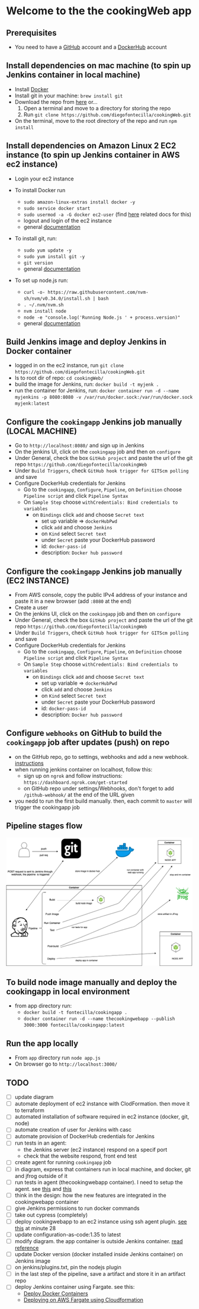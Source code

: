 # Welcome to the the cookingWeb app

## Prerequisites

* You need to have a [GitHub](https://github.com/) account and a [DockerHub](https://www.docker.com/) account

## Install dependencies on mac machine (to spin up Jenkins container in local machine)

* Install [Docker](https://docs.docker.com/docker-for-mac/install/)
* Install git in your machine: `brew install git`
* Download the repo from [here](https://github.com/diegofontecilla/cookingWeb) or...
  1. Open a terminal and move to a directory for storing the repo
  1. Run `git clone https://github.com/diegofontecilla/cookingWeb.git`
* On the terminal, move to the root directory of the repo and run `npm install`

## Install dependencies on Amazon Linux 2 EC2 instance (to spin up Jenkins container in AWS ec2 instance)

* Login your ec2 instance

* To install Docker run
  * `sudo amazon-linux-extras install docker -y`
  * `sudo service docker start`
  * `sudo usermod -a -G docker ec2-user` (find [here](https://sysadminxpert.com/solved-permission-denied-while-trying-to-connect-to-the-docker-daemon-socket/) related docs for this)
  * logout and login of the ec2 instance
  * general [documentation](https://gist.github.com/npearce/6f3c7826c7499587f00957fee62f8ee9)

* To install git, run:
  * `sudo yum update -y`
  * `sudo yum install git -y`
  * `git version`
  * general [documentation](https://cloudaffaire.com/how-to-install-git-in-aws-ec2-instance/)

* To set up node.js run:
  * `curl -o- https://raw.githubusercontent.com/nvm-sh/nvm/v0.34.0/install.sh | bash`
  * `. ~/.nvm/nvm.sh`
  * `nvm install node`
  * `node -e "console.log('Running Node.js ' + process.version)"`
  * general [documentation](https://docs.aws.amazon.com/sdk-for-javascript/v2/developer-guide/setting-up-node-on-ec2-instance.html)

## Build Jenkins image and deploy Jenkins in Docker container

* logged in on the ec2 instance, run `git clone https://github.com/diegofontecilla/cookingWeb.git`
* ls to root dir of repo: `cd cookingWeb/`
* build the image for Jenkins, run: `docker build -t myjenk .`
* run the container for Jenkins, run: `docker container run -d --name myjenkins -p 8080:8080 -v /var/run/docker.sock:/var/run/docker.sock myjenk:latest`

## Configure the `cookingapp` Jenkins job manually (LOCAL MACHINE)

* Go to `http://localhost:8080/` and sign up in Jenkins
* On the jenkins UI, click on the `cookingapp` job and then on `configure`
* Under General, check the box `GitHub project` and paste the url of the git repo `https://github.com/diegofontecilla/cookingWeb`
* Under `Build Triggers`, check `GitHub hook trigger for GITScm polling` and save
* Configure DockerHub credentials for Jenkins
  * Go to the `cookingapp`, `Configure`, `Pipeline`, on `Definition` choose `Pipeline script` and click `Pipeline Syntax`
  * On `Sample Step` choose `withCredentials: Bind credentials to variables`
    * on `Bindings` click `add` and choose `Secret text`
      * set up variable => `dockerHubPwd`
      * click `add` and choose `Jenkins`
      * on `Kind` select `Secret text`
      * under `Secret` paste your DockerHub password
      * id: `docker-pass-id`
      * description: `Docker hub password`

## Configure the `cookingapp` Jenkins job manually (EC2 INSTANCE)

* From AWS console, copy the public IPv4 address of your instance and paste it in a new browser (add `:8080` at the end)
* Create a user
* On the jenkins UI, click on the `cookingapp` job and then on `configure`
* Under General, check the box `GitHub project` and paste the url of the git repo `https://github.com/diegofontecilla/cookingWeb`
* Under `Build Triggers`, check `GitHub hook trigger for GITScm polling` and save
* Configure DockerHub credentials for Jenkins
  * Go to the `cookingapp`, `Configure`, `Pipeline`, on `Definition` choose `Pipeline script` and click `Pipeline Syntax`
  * On `Sample Step` choose `withCredentials: Bind credentials to variables`
    * on `Bindings` click `add` and choose `Secret text`
      * set up variable => `dockerHubPwd`
      * click `add` and choose `Jenkins`
      * on `Kind` select `Secret text`
      * under `Secret` paste your DockerHub password
      * id: `docker-pass-id`
      * description: `Docker hub password`

## Configure `webhooks` on GitHub to build the `cookingapp` job after updates (push) on repo

* on the GitHub repo, go to settings, webhooks and add a new webhook.
[instructions](https://embeddedartistry.com/blog/2017/12/21/jenkins-kick-off-a-ci-build-with-github-push-notifications/)
* when running jenkins container on localhost, follow this:
  * sign up on `ngrok` and follow instructions: `https://dashboard.ngrok.com/get-started`
  * on GitHub repo under settings/Webhooks, don't forget to add `/github-webhook/` at the
  end of the URL given
* you nedd to run the first build manually. then, each commit to `master` will trigger the
cookingapp job

## Pipeline stages flow

![Stages flow](./diagrams/PipelineStageFlow.png)

## To build node image manually and deploy the cookingapp in local environment

* from app directory run:
  * `docker build -t fontecilla/cookingapp .`
  * `docker container run -d --name thecookingwebapp --publish 3000:3000 fontecilla/cookingapp:latest`

## Run the app locally

* From `app` directory run `node app.js`
* On browser go to `http://localhost:3000/`

## TODO

* [ ] update diagram
* [ ] automate deployment of ec2 instance with ClodFormation. then move it to terraform
* [ ] automated installation of software required in ec2 instance (docker, git, node)
* [ ] automate creation of user for Jenkins with casc
* [ ] automate provision of DockerHub credentials for Jenkins
* [ ] run tests in an agent: 
  * the Jenkins server (ec2 instance) respond on a specif port
  * check that the website respond, front end test
* [ ] create agent for running `cookingapp` job
* [ ] in diagram, express that containers run in local machine, and docker, git and jfrog outside of it
* [ ] run tests in agent (thecookingwebapp container). I need to setup the agent. see [this](https://docs.microsoft.com/en-us/azure/devops/pipelines/agents/docker?view=azure-devops) and [this](https://devopscube.com/docker-containers-as-build-slaves-jenkins/)
* [ ] think in the design: how the new features are integrated in the cookingwebapp container
* [ ] give Jenkins permissions to run docker commands
* [ ] take out cypress (completely)
* [ ] deploy cookingwebapp to an ec2 instance using ssh agent plugin. [see this](https://www.youtube.com/watch?v=gdbA3vR2eDs) at minute 28
* [ ] update configuration-as-code:1.35 to latest
* [ ] modify diagram. the app container is outside Jenkins container. [read reference](https://medium.com/@manav503/how-to-build-docker-images-inside-a-jenkins-container-d59944102f30)
* [ ] update Docker version (docker installed inside Jenkins container) on Jenkins image
* [ ] on jenkins/plugins.txt, pin the nodejs plugin
* [ ] in the last step of the pipeline, save a artifact and store it in an artifact repo
* [ ] deploy Jenkins container using Fargate. see this:
  - [Deploy Docker Containers](https://aws.amazon.com/getting-started/hands-on/deploy-docker-containers/)
  - [Deploying on AWS Fargate using Cloudformation](https://medium.com/@anupam.ncsu/deploying-on-aws-fargate-using-cloudformation-3bf33cefbf18)
